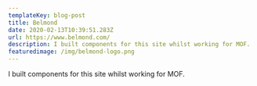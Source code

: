 ```yaml
---
templateKey: blog-post
title: Belmond
date: 2020-02-13T10:39:51.283Z
url: https://www.belmond.com/
description: I built components for this site whilst working for MOF.
featuredimage: /img/belmond-logo.png
---
```


I built components for this site whilst working for MOF.
